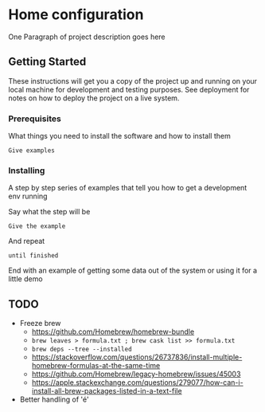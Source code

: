 # Home configuration

One Paragraph of project description goes here

## Getting Started

These instructions will get you a copy of the project up and running on your local machine for development and testing purposes. See deployment for notes on how to deploy the project on a live system.

### Prerequisites

What things you need to install the software and how to install them

```
Give examples
```

### Installing

A step by step series of examples that tell you how to get a development env running

Say what the step will be

```
Give the example
```

And repeat

```
until finished
```

End with an example of getting some data out of the system or using it for a little demo

## TODO
* Freeze brew
    * https://github.com/Homebrew/homebrew-bundle
    * `brew leaves > formula.txt ; brew cask list >> formula.txt`
    * `brew deps --tree --installed`
    * https://stackoverflow.com/questions/26737836/install-multiple-homebrew-formulas-at-the-same-time
    * https://github.com/Homebrew/legacy-homebrew/issues/45003
    * https://apple.stackexchange.com/questions/279077/how-can-i-install-all-brew-packages-listed-in-a-text-file
* Better handling of 'é'